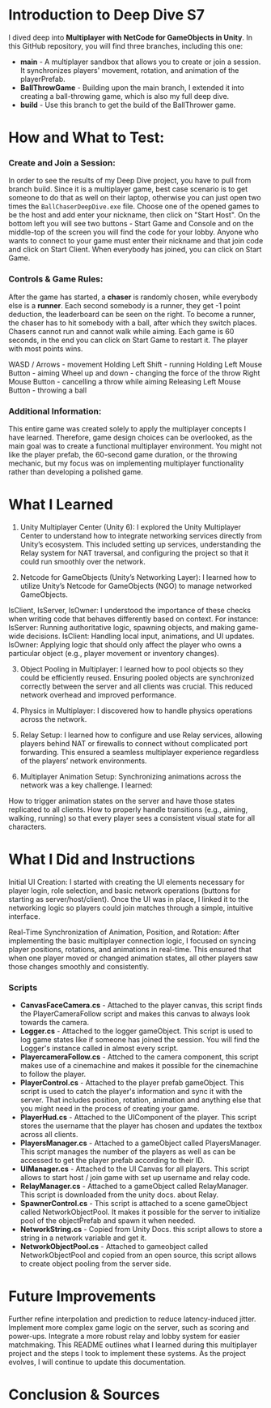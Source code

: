 # Introduction to Deep Dive S7
I dived deep into **Multiplayer with NetCode for GameObjects in Unity**. In this GitHub repository, you will find three branches, including this one:

+ **main** - A multiplayer sandbox that allows you to create or join a session. It synchronizes players' movement, rotation, and animation of the playerPrefab.
+ **BallThrowGame** - Building upon the main branch, I extended it into creating a ball-throwing game, which is also my full deep dive.
+ **build** - Use this branch to get the build of the BallThrower game.

# How and What to Test:
### Create and Join a Session:

In order to see the results of my Deep Dive project, you have to pull from branch build. Since it is a multiplayer game, best case scenario is to get someone to do that as well on their laptop, otherwise you can just open two times the ```BallChaserDeepDive.exe``` file. Choose one of the opened games to be the host and add enter your nickname, then click on "Start Host". On the bottom left you will see two buttons - Start Game and Console and on the middle-top of the screen you will find the code for your lobby. Anyone who wants to connect to your game must enter their nickname and that join code and click on Start Client. When everybody has joined, you can click on Start Game.

### Controls & Game Rules:
After the game has started, a **chaser** is randomly chosen, while everybody else is a **runner**. Each second somebody is a runner, they get -1 point deduction, the leaderboard can be seen on the right. To become a runner, the chaser has to hit somebody with a ball, after which they switch places. Chasers cannot run and cannot walk while aiming. Each game is 60 seconds, in the end you can click on Start Game to restart it. The player with most points wins.

WASD / Arrows - movement
Holding Left Shift - running
Holding Left Mouse Button - aiming
Wheel up and down - changing the force of the throw
Right Mouse Button - cancelling a throw while aiming
Releasing Left Mouse Button - throwing a ball

### Additional Information:
This entire game was created solely to apply the multiplayer concepts I have learned. Therefore, game design choices can be overlooked, as the main goal was to create a functional multiplayer environment. You might not like the player prefab, the 60-second game duration, or the throwing mechanic, but my focus was on implementing multiplayer functionality rather than developing a polished game.

# What I Learned
1. Unity Multiplayer Center (Unity 6):
I explored the Unity Multiplayer Center to understand how to integrate networking services directly from Unity’s ecosystem. This included setting up services, understanding the Relay system for NAT traversal, and configuring the project so that it could run smoothly over the network.

2. Netcode for GameObjects (Unity’s Networking Layer):
I learned how to utilize Unity’s Netcode for GameObjects (NGO) to manage networked GameObjects.

IsClient, IsServer, IsOwner: I understood the importance of these checks when writing code that behaves differently based on context. For instance:
IsServer: Running authoritative logic, spawning objects, and making game-wide decisions.
IsClient: Handling local input, animations, and UI updates.
IsOwner: Applying logic that should only affect the player who owns a particular object (e.g., player movement or inventory changes).

3. Object Pooling in Multiplayer:
I learned how to pool objects so they could be efficiently reused. Ensuring pooled objects are synchronized correctly between the server and all clients was crucial. This reduced network overhead and improved performance.

4. Physics in Multiplayer:
I discovered how to handle physics operations across the network.

6. Relay Setup:
I learned how to configure and use Relay services, allowing players behind NAT or firewalls to connect without complicated port forwarding. This ensured a seamless multiplayer experience regardless of the players’ network environments.

7. Multiplayer Animation Setup:
Synchronizing animations across the network was a key challenge. I learned:

How to trigger animation states on the server and have those states replicated to all clients.
How to properly handle transitions (e.g., aiming, walking, running) so that every player sees a consistent visual state for all characters.


# What I Did and Instructions
Initial UI Creation:
I started with creating the UI elements necessary for player login, role selection, and basic network operations (buttons for starting as server/host/client). Once the UI was in place, I linked it to the networking logic so players could join matches through a simple, intuitive interface.

Real-Time Synchronization of Animation, Position, and Rotation:
After implementing the basic multiplayer connection logic, I focused on syncing player positions, rotations, and animations in real-time. This ensured that when one player moved or changed animation states, all other players saw those changes smoothly and consistently.

### Scripts
+ **CanvasFaceCamera.cs** - Attached to the player canvas, this script finds the PlayerCameraFollow script and makes this canvas to always look towards the camera. 
+ **Logger.cs** - Attached to the logger gameObject. This script is used to log game states like if someone has joined the session. You will find the Logger's instance called in almost every script. 
+ **PlayercameraFollow.cs** - Attched to the camera component, this script makes use of a cinemachine and makes it possible for the cinemachine to follow the player. 
+ **PlayerControl.cs** - Attached to the player prefab gameObject. This script is used to catch the player's information and sync it with the server. That includes position, rotation, animation and anything else that you might need in the process of creating your game.
+ **PlayerHud.cs** - Attached to the UIComponent of the player. This script stores the username that the player has chosen and updates the textbox across all clients.
+ **PlayersManager.cs** - Attached to a gameObject called PlayersManager. This script manages the number of the players as well as can be accessed to get the player prefab according to their ID.
+ **UIManager.cs** - Attached to the UI Canvas for all players. This script allows to start host / join game with set up username and relay code.
+ **RelayManager.cs** - Attached to a gameObject called RelayManager. This script is downloaded from the unity docs. about Relay.
+ **SpawnerControl.cs** - This script is attached to a scene gameObject called NetworkObjectPool. It makes it possible for the server to initialize pool of the objectPrefab and spawn it when needed.
+ **NetworkString.cs** - Copied from Unity Docs. this script allows to store a string in a network variable and get it.
+ **NetworkObjectPool.cs** - Attached to gameobject called NetworkObjectPool and copied from an open source, this script allows to create object pooling from the server side.


# Future Improvements
Further refine interpolation and prediction to reduce latency-induced jitter.
Implement more complex game logic on the server, such as scoring and power-ups.
Integrate a more robust relay and lobby system for easier matchmaking.
This README outlines what I learned during this multiplayer project and the steps I took to implement these systems. As the project evolves, I will continue to update this documentation.

# Conclusion & Sources
